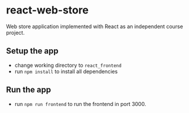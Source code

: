 # react-web-store

Web store application implemented with React as an independent course project.

## Setup the app

- change working directory to `react_frontend`
- run `npm install` to install all dependencies

## Run the app

- run `npm run frontend` to run the frontend in port 3000.

